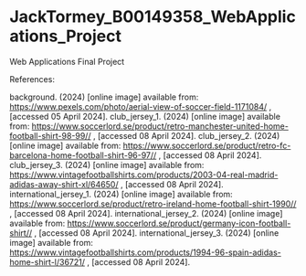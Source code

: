 # JackTormey_B00149358_WebApplications_Project
Web Applications Final Project

References:

background. (2024) [online image] available from: https://www.pexels.com/photo/aerial-view-of-soccer-field-1171084/ , [accessed 05 April 2024]. 
club_jersey_1. (2024) [online image] available from: https://www.soccerlord.se/product/retro-manchester-united-home-football-shirt-98-99// , [accessed 08 April 2024]. 
club_jersey_2. (2024) [online image] available from: https://www.soccerlord.se/product/retro-fc-barcelona-home-football-shirt-96-97// , [accessed 08 April 2024]. 
club_jersey_3. (2024) [online image] available from: https://www.vintagefootballshirts.com/products/2003-04-real-madrid-adidas-away-shirt-xl/64650/ , [accessed 08 April 2024]. 
international_jersey_1. (2024) [online image] available from: https://www.soccerlord.se/product/retro-ireland-home-football-shirt-1990// , [accessed 08 April 2024]. 
international_jersey_2. (2024) [online image] available from: https://www.soccerlord.se/product/germany-icon-football-shirt// , [accessed 08 April 2024]. 
international_jersey_3. (2024) [online image] available from: https://www.vintagefootballshirts.com/products/1994-96-spain-adidas-home-shirt-l/36721/ , [accessed 08 April 2024].
